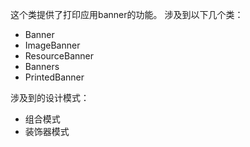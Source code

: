 这个类提供了打印应用banner的功能。
涉及到以下几个类：
* Banner
* ImageBanner
* ResourceBanner
* Banners
* PrintedBanner

涉及到的设计模式：
* 组合模式
* 装饰器模式
